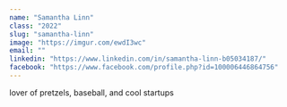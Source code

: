 ```yaml
---
name: "Samantha Linn"
class: "2022"
slug: "samantha-linn"
image: "https://imgur.com/ewdI3wc"
email: ""
linkedin: "https://www.linkedin.com/in/samantha-linn-b05034187/"
facebook: "https://www.facebook.com/profile.php?id=100006446864756"
---
```

lover of pretzels, baseball, and cool startups